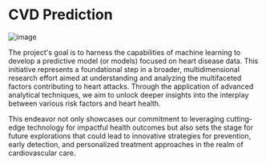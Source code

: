 # CVD Prediction

![image](https://github.com/sathvik-mn/CVD-Prediction/assets/135670987/4e5f57bb-1018-4f50-9f50-840c4e805794)


The project's goal is to harness the capabilities of machine learning to develop a predictive model (or models) focused on heart disease data. This initiative represents a foundational step in a broader, multidimensional research effort aimed at understanding and analyzing the multifaceted factors contributing to heart attacks. 
Through the application of advanced analytical techniques, we aim to unlock deeper insights into the interplay between various risk factors and heart health. 

This endeavor not only showcases our commitment to leveraging cutting-edge technology for impactful health outcomes but also sets the stage for future explorations that could lead to innovative strategies for prevention, early detection, and personalized treatment approaches in the realm of cardiovascular care.

